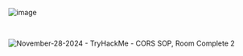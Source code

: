 


![image](https://github.com/user-attachments/assets/cad50298-3373-43cd-9df0-ac33b326ddff)

<br>

![November-28-2024  - TryHackMe - CORS   SOP, Room Complete 2](https://github.com/user-attachments/assets/5cdbcaa0-725d-432c-9f1a-bf2172b11c23)

